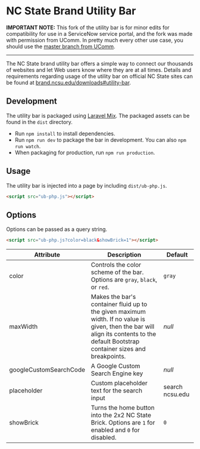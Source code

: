 # NC State Brand Utility Bar

**IMPORTANT NOTE:** This fork of the utility bar is for minor edits for compatibility for use in a ServiceNow service portal, and the fork was made with permission from UComm. In pretty much every other use case, you should use the [master branch from UComm](https://github.com/ncstate/utility-bar).

-----

The NC State brand utility bar offers a simple way to connect our thousands of websites and let Web users know where they are at all times. Details and requirements regarding usage of the utility bar on official NC State sites can be found at [brand.ncsu.edu/downloads#utility-bar](https://brand.ncsu.edu/downloads#utility-bar).

## Development

The utility bar is packaged using [Laravel Mix](https://github.com/JeffreyWay/laravel-mix). The packaged assets can be found in the `dist` directory.

- Run `npm install` to install dependencies.
- Run `npm run dev` to package the bar in development. You can also `npm run watch`.
- When packaging for production, run `npm run production`.

## Usage

The utility bar is injected into a page by including `dist/ub-php.js`.

```html
<script src="ub-php.js"></script>
```

## Options

Options can be passed as a query string.

```html
<script src="ub-php.js?color=black&showBrick=1"></script>
```

| Attribute              | Description                                                                                                                                                                         | Default         |
|------------------------|-------------------------------------------------------------------------------------------------------------------------------------------------------------------------------------|-----------------|
| color                  | Controls the color scheme of the bar. Options are `gray`, `black`, or `red`.                                                                                                        | `gray`          |
| maxWidth               | Makes the bar's container fluid up to the given maximum width. If no value is given, then the bar will align its contents to the default Bootstrap container sizes and breakpoints. | *null*          |
| googleCustomSearchCode | A Google Custom Search Engine key                                                                                                                                                   | *null*          |
| placeholder            | Custom placeholder text for the search input                                                                                                                                        | search ncsu.edu |
| showBrick              | Turns the home button into the 2x2 NC State Brick. Options are `1` for enabled and `0` for disabled.                                                                                | `0`             |
